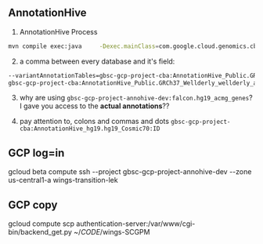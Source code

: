 ## AnnotationHive
1. AnnotationHive Process
```bash
mvn compile exec:java     -Dexec.mainClass=com.google.cloud.genomics.cba.StartAnnotationHiveEngine     -Dexec.args="BigQueryAnnotateVariants       --projectId=gbsc-gcp-project-annohive-dev       --bigQueryDatasetId=AnnotationHive        --outputBigQueryTable=VCF_NA12877_chr17_Test       --variantAnnotationTables=gbsc-gcp-project-cba:AnnotationHive_hg19.hg19_Cosmic70:ID  --VCFTables=gbsc-gcp-project-annohive-dev:AnnotationHive.VCF_NA12877_chr17_Test    --build=hg19   --stagingLocation=gs://gbsc-gcp-project-annohive-dev-user-lektin/AnnotationHive/staging   --runner=DataflowRunner" -Pdataflow-runner
```

2. a comma between every database and it's field: 
```bash
--variantAnnotationTables=gbsc-gcp-project-cba:AnnotationHive_Public.GRCh37_Wellderly_wellderly_all_vcf:FILTER:INFO,gbsc-gcp-project-cba:AnnotationHive_Public.hg19_dann:Dann_Score
gbsc-gcp-project-cba:AnnotationHive_Public.GRCh37_Wellderly_wellderly_all_vcf  => field: INFO and FILTER
```

3. why are using `gbsc-gcp-project-annohive-dev:falcon.hg19_acmg_genes`?
I gave you access to the **actual annotations**??

4. pay attention to, colons and commas and dots
`gbsc-gcp-project-cba:AnnotationHive_hg19.hg19_Cosmic70:ID`


## GCP log=in
gcloud beta compute ssh --project gbsc-gcp-project-annohive-dev --zone us-central1-a wings-transition-lek

## GCP copy
gcloud compute scp authentication-server:/var/www/cgi-bin/backend_get.py ~/_CODE_/wings-SCGPM
